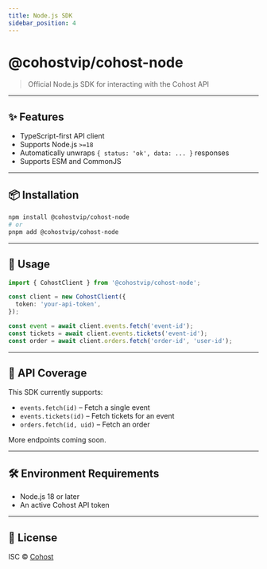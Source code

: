 ```yaml
---
title: Node.js SDK
sidebar_position: 4
---
```



# @cohostvip/cohost-node

> Official Node.js SDK for interacting with the Cohost API

---

## ✨ Features

- TypeScript-first API client
- Supports Node.js `>=18`
- Automatically unwraps `{ status: 'ok', data: ... }` responses
- Supports ESM and CommonJS

---

## 📦 Installation

```bash
npm install @cohostvip/cohost-node
# or
pnpm add @cohostvip/cohost-node
```

---

## 🧱 Usage

```ts
import { CohostClient } from '@cohostvip/cohost-node';

const client = new CohostClient({
  token: 'your-api-token',
});

const event = await client.events.fetch('event-id');
const tickets = await client.events.tickets('event-id');
const order = await client.orders.fetch('order-id', 'user-id');
```

---

## 🧩 API Coverage

This SDK currently supports:

- `events.fetch(id)` – Fetch a single event
- `events.tickets(id)` – Fetch tickets for an event
- `orders.fetch(id, uid)` – Fetch an order

More endpoints coming soon.

---

## 🛠 Environment Requirements

- Node.js 18 or later
- An active Cohost API token

---

## 📄 License

ISC © [Cohost](https://cohost.vip)

